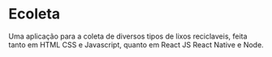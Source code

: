 # Ecoleta

Uma aplicação para a coleta de diversos tipos de lixos reciclaveis, feita tanto em HTML CSS e Javascript, quanto em React JS React Native e Node.
